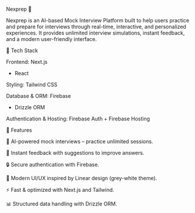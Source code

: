 Nexprep 🎯

Nexprep is an AI-based Mock Interview Platform built to help users practice and prepare for interviews through real-time, interactive, and personalized experiences. It provides unlimited interview simulations, instant feedback, and a modern user-friendly interface.

🚀 Tech Stack

Frontend: Next.js
 + React

Styling: Tailwind CSS

Database & ORM: Firebase
 + Drizzle ORM

Authentication & Hosting: Firebase Auth + Firebase Hosting

📌 Features

🎤 AI-powered mock interviews – practice unlimited sessions.

📝 Instant feedback with suggestions to improve answers.

🔒 Secure authentication with Firebase.

🎨 Modern UI/UX inspired by Linear design (grey-white theme).

⚡ Fast & optimized with Next.js and Tailwind.

📊 Structured data handling with Drizzle ORM.
